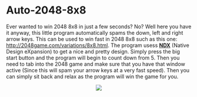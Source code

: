 # Auto-2048-8x8

Ever wanted to win 2048 8x8 in just a few seconds? No? Well here you have it anyway, this little program automatically spams the down, left and right arrow keys. This can be used to win fast in 2048 8x8 such as this one: http://2048game.com/variations/8x8.html.
The program usess [**NDX**](https://github.com/kris701/NDX) (Native Design eXpansion) to get a nice and pretty design.
Simply press the big start button and the program will begin to count down from 5. Then you need to tab into the 2048 game and make sure that you have that window active (Since this will spam your arrow keys at a very fast speed). Then you can simply sit back and relax as the program will win the game for you.

<p align="center">
 <img src ="https://ykupga.db.files.1drv.com/y4mL2ERxE94We5LL2fom6i3ucGg6a1w3uisXOdBI5D9KRGJCkNhPNQq0fyrBnEPKxl_PAU_DwL9RlozfGmpDD_-zVc8KI7trS_kWU3JoCFuMrFSK4GmdL6ePlKa88acVCbKoTTo17O5KCjiMhRC7UsMdtGuA4S3rv_vNDXZ1txBNxORj83Tnp19OMTIml27DzCkR_XPySCBlj5eTqx6_CO8CA?width=545&height=147&cropmode=none" />
</p>
